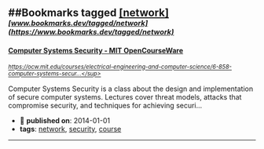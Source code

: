 ##Bookmarks tagged [[network]](https://www.bookmarks.dev?q=[network])
_<sup><sup>[www.bookmarks.dev/tagged/network](https://www.bookmarks.dev/tagged/network)</sup></sup>_
---
#### [Computer Systems Security - MIT OpenCourseWare](https://ocw.mit.edu/courses/electrical-engineering-and-computer-science/6-858-computer-systems-security-fall-2014/)
_<sup>https://ocw.mit.edu/courses/electrical-engineering-and-computer-science/6-858-computer-systems-secur...</sup>_

Computer Systems Security is a class about the design and implementation of secure computer systems. Lectures cover threat models, attacks that compromise security, and techniques for achieving securi...
* :calendar: **published on**: 2014-01-01
* **tags**: [network](../tagged/network.md), [security](../tagged/security.md), [course](../tagged/course.md)
---
